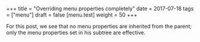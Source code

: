 +++
title = "Overriding menu properties completely"
date = 2017-07-18
tags = ["menu"]
draft = false
[menu.test]
  weight = 50
+++

For this post, we see that no menu properties are inherited from the parent; only the menu properties set in his subtree are effective.
